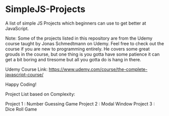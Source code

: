 # SimpleJS-Projects
A list of simple JS Projects which beginners can use to get better at JavaScript.

Note: Some of the projects listed in this repository are from the Udemy course taught by Jonas Schmedtmann on Udemy. Feel free to check out the course if you are new to programming entirely. He covers some great grouds in the course, but one thing is you gotta have some patience it can get a bit boring and tiresome but all you gotta do is hang in there. 

Udemy Course Link: https://www.udemy.com/course/the-complete-javascript-course/

Happy Coding!

Project List based on Complexity:

Project 1 : Number Guessing Game
Project 2 : Modal Window
Project 3 : Dice Roll Game
